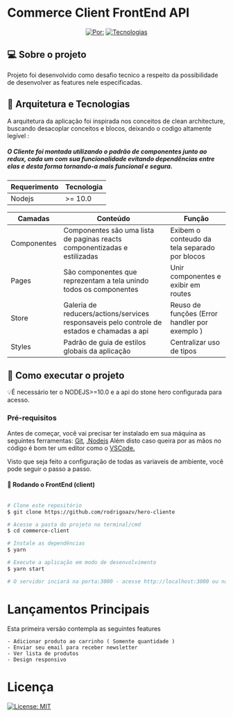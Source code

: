 # Commerce Client FrontEnd API
<center><a href="https://github.com/rodrigoazv"><img alt="Por: " src="https://img.shields.io/github/followers/rodrigoazv?style=social"></a>  <a href="https://www.linkedin.com/in/rodrigo-azevedo-30885a164/    "><img alt="Tecnologias" src="https://img.shields.io/node/v/latest"></a></center>

## 💻 Sobre o projeto

Projeto foi desenvolvido como desafio tecnico a respeito da possibilidade de desenvolver as features nele especificadas.

## 🎨 Arquitetura e Tecnologias

A arquitetura da aplicação foi inspirada nos conceitos de clean architecture, buscando desacoplar conceitos e blocos, deixando o codigo altamente legível :

##### O Cliente foi montada utilizando o padrão de componentes junto ao redux, cada um com sua funcionalidade evitando dependências entre elas e desta forma tornando-a mais funcional e segura.

| Requerimento       |  Tecnologia   |
|--------------------|---------------|
| Nodejs             | >= 10.0       |


| Camadas        | Conteúdo                                           |Função                                   |
|----------------|----------------------------------------------------|-----------------------------------------|
| Componentes    |Componentes são uma lista de paginas reacts componentizadas e estilizadas                      | Exibem o conteudo da tela separado por blocos   |
| Pages          |São componentes que reprezentam a tela unindo todos os componentes                             | Unir componentes e exibir em routes             |
| Store          |Galeria de reducers/actions/services responsaveis pelo controle de estados e chamadas a api    | Reuso de funções (Error handler por exemplo )   |
| Styles         |Padrão de guia de estilos globais da aplicação                                                 | Centralizar uso de tipos                        |                                         |

## 🚀 Como executar o projeto

💡É necessário ter o NODEJS>=10.0 e a api do stone hero configurada para acesso.

### Pré-requisitos

Antes de começar, você vai precisar ter instalado em sua máquina as seguintes ferramentas:
[Git](https://git-scm.com), [.Nodejs](https://nodejs.org/en/)
Além disto caso queira por as mãos no código é bom ter um editor como o [VSCode.](https://code.visualstudio.com/)

Visto que seja feito a configuração de todas as variaveis de ambiente, você pode seguir o passo a passo.


#### 🎲 Rodando o FrontEnd (client)

```bash

# Clone este repositório
$ git clone https://github.com/rodrigoazv/hero-cliente

# Acesse a pasta do projeto no terminal/cmd
$ cd commerce-client

# Instale as dependências
$ yarn

# Execute a aplicação em modo de desenvolvimento
$ yarn start

# O servidor inciará na porta:3000 - acesse http://localhost:3000 ou na porta configurada no env example

```

# Lançamentos Principais

Esta primeira versão contempla as seguintes features

    - Adicionar produto ao carrinho ( Somente quantidade )
    - Enviar seu email para receber newsletter
    - Ver lista de produtos
    - Design responsivo

# Licença

[![License: MIT](https://img.shields.io/badge/License-MIT-yellow.svg)](https://opensource.org/licenses/MIT)
